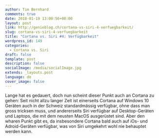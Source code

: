 ```yaml
---
author: Tim Bernhard
comments: true
date: 2018-01-19 13:00:56+00:00
layout: post
link: http://genieblog.ch/cortana-vs-siri-4-verfuegbarkeit/
slug: cortana-vs-siri-4-verfuegbarkeit
title: "Cortana vs. Siri #4: Verfügbarkeit"
wordpress_id: 149
categories:
  - Cortana vs. Siri
draft: false
template: post
description: false
socialImage: /media/socialImage.jpg
extends: _layouts.post
language: de
cover_image: false
---
```


Lange hat es gedauert, doch nun scheint dieser Punkt auch an Cortana zu gehen: Seit nicht allzu langer Zeit ist einerseits Cortana auf Windows 10 Geräten auch in der Schweiz standardmässig verfügbar, ohne dass man gross tricksen muss, und andererseits Siri verfügbar auf Desktop-Geräten und Laptops, die mit dem neusten MacOS ausgerüstet sind. Aber den wharen Punkt gibt es, da insbesondere Cortana bald auch auf iOs- und Adroid-Geräten verfügbar, was von Siri umgekehrt wohl nie behauptet werden kann.
